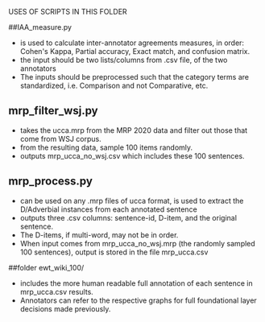 USES OF SCRIPTS IN THIS FOLDER

##IAA_measure.py
- is used to calculate inter-annotator agreements measures, in order: Cohen's Kappa, Partial accuracy, Exact match, and confusion matrix.
- the input should be two lists/columns from .csv file, of the two annotators
- The inputs should be preprocessed such that the category terms are standardized, i.e. Comparison and not Comparative, etc.

## mrp_filter_wsj.py
- takes the ucca.mrp from the MRP 2020 data and filter out those that come from WSJ corpus.
- from the resulting data, sample 100 items randomly.
- outputs mrp_ucca_no_wsj.csv which includes these 100 sentences.

## mrp_process.py
- can be used on any .mrp files of ucca format, is used to extract the D/Adverbial instances from each annotated sentence
- outputs three .csv columns: sentence-id, D-item, and the original sentence.
- The D-items, if multi-word, may not be in order.
- When input comes from mrp_ucca_no_wsj.mrp (the randomly sampled 100 sentences), output is stored in the file mrp_ucca.csv


##folder ewt_wiki_100/
- includes the more human readable full annotation of each sentence in mrp_ucca.csv results.
- Annotators can refer to the respective graphs for full foundational layer decisions made previously.